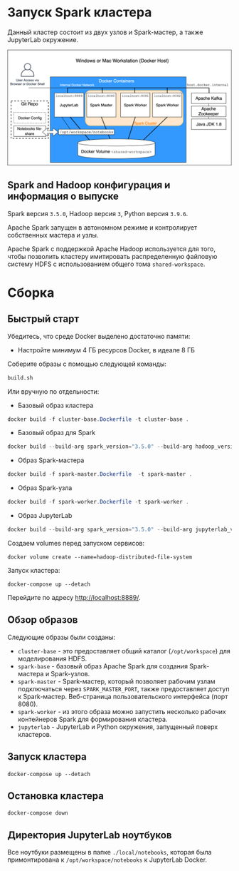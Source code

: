 # Запуск Spark кластера

Данный кластер состоит из двух узлов и Spark-мастер, а также JupyterLab окружение.

![Cluster](images/cluster.png)

## Spark and Hadoop конфигурация и информация о выпуске

Spark версия `3.5.0`, Hadoop версия `3`, Python версия `3.9.6`.

Apache Spark запущен в автономном режиме и контролирует собственных мастера и узлы.

Apache Spark с поддержкой Apache Hadoop используется для того, чтобы позволить кластеру имитировать распределенную
файловую систему HDFS с использованием общего тома `shared-workspace`.

# Сборка

## Быстрый старт

Убедитесь, что среде Docker выделено достаточно памяти:

- Настройте минимум 4 ГБ ресурсов Docker, в идеале 8 ГБ

Соберите образы с помощью следующей команды:

 ```bash
 build.sh
 ```

Или вручную по отдельности:

* Базовый образ кластера

```powershell
docker build -f cluster-base.Dockerfile -t cluster-base .
```

* Базовый образ для Spark

```powershell
docker build --build-arg spark_version="3.5.0" --build-arg hadoop_version="3" -f spark-base.Dockerfile -t spark-base .
```

* Образ Spark-мастера

```powershell
docker build -f spark-master.Dockerfile  -t spark-master .
```

* Образ Spark-узла

```powershell
docker build -f spark-worker.Dockerfile -t spark-worker .
```

* Образ JupyterLab

```powershell
docker build --build-arg spark_version="3.5.0" --build-arg jupyterlab_version="3" -f jupyterlab.Dockerfile -t jupyterlab .
```

Создаем volumes перед запуском сервисов:

 ```
 docker volume create --name=hadoop-distributed-file-system
 ```  

Запуск кластера:

```
docker-compose up --detach
```

Перейдите по адресу [http://localhost:8889/](http://localhost:8889/).

## Обзор образов

Следующие образы были созданы:

* `cluster-base` - это предоставляет общий каталог (`/opt/workspace`) для моделирования HDFS.
* `spark-base`  - базовый образ Apache Spark для создания Spark-мастера и Spark-узлов.
* `spark-master` - Spark-мастер, который позволяет рабочим узлам подключаться через `SPARK_MASTER_PORT`, также
  предоставляет доступ к Spark-мастер. Веб-страница пользовательского интерфейса (порт 8080).
* `spark-worker` - из этого образа можно запустить несколько рабочих контейнеров Spark для формирования кластера.
* `jupyterlab` - JupyterLab и Python окружения, запущенный поверх кластеров.

## Запуск кластера

```
docker-compose up --detach
```

## Остановка кластера

```
docker-compose down
```

## Директория JupyterLab ноутбуков

Все ноутбуки размещены в папке `./local/notebooks`, которая была примонтирована к `/opt/workspace/notebooks` к
JupyterLab Docker.
